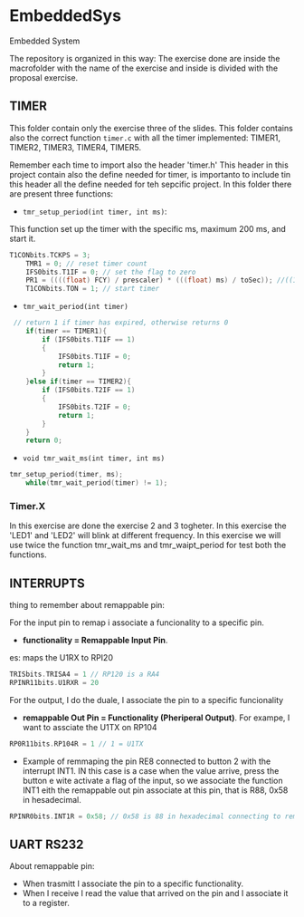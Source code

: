 
# EmbeddedSys

Embedded System 

The repository is organized in this way:
The exercise done are inside the macrofolder with the name of the exercise and inside is divided with the proposal exercise.

## TIMER

This folder contain only the exercise three of the slides. This folder contains also the correct function `timer.c` with all the timer implemented: TIMER1, TIMER2, TIMER3, TIMER4, TIMER5.

Remember each time to import also the header 'timer.h' This header in this project contain also the define needed for timer, is importanto to include tin this header all the define needed for teh sepcific project.
In this folder there are present three functions:

- `tmr_setup_period(int timer, int ms)`:

This function set up the timer with the specific ms, maximum 200 ms, and start it. 

```c
T1CONbits.TCKPS = 3;
    TMR1 = 0; // reset timer count
    IFS0bits.T1IF = 0; // set the flag to zero  
    PR1 = ((((float) FCY) / prescaler) * (((float) ms) / toSec)); //((144 M/2)/256) x0.2
    T1CONbits.TON = 1; // start timer
```

- `tmr_wait_period(int timer)`

```c
 // return 1 if timer has expired, otherwise returns 0
    if(timer == TIMER1){
        if (IFS0bits.T1IF == 1)
        {
            IFS0bits.T1IF = 0;
            return 1;
        } 
    }else if(timer == TIMER2){
        if (IFS0bits.T2IF == 1)
        {
            IFS0bits.T2IF = 0;
            return 1;
        }
    }    
    return 0;
```

- `void tmr_wait_ms(int timer, int ms)`

```c
tmr_setup_period(timer, ms);
    while(tmr_wait_period(timer) != 1);  
```

### Timer.X

In this exercise are done the exercise 2 and 3 togheter. In this exercise the 'LED1' and 'LED2' will blink at different frequency. In this exercise we will use twice the function tmr_wait_ms and tmr_waipt_period for test both the functions.

## INTERRUPTS

thing to remember about remappable pin:

For the input pin to remap i associate a funcionality to a specific pin.

- **functionality = Remappable Input Pin**.

es: maps the U1RX to RPI20

```c
TRISbits.TRISA4 = 1 // RP120 is a RA4
RPINR11bits.U1RXR = 20
```

For the output, I do the duale, I associate the pin to a specific funcionality
- **remappable Out Pin = Functionality (Pheriperal Output)**.
For exampe, I want to assciate the U1TX on RP104

```c
RP0R11bits.RP104R = 1 // 1 = U1TX
```

- Example of remmaping the pin RE8 connected to button 2 with the interrupt INT1. IN this case is a case when the value arrive, press the button e wite activate a flag of the input, so we associate the  function INT1 eith the remappable out pin associate at this pin, that is R88, 0x58 in hesadecimal.

```c
RPINR0bits.INT1R = 0x58; // 0x58 is 88 in hexadecimal connecting to remappable pin
```



## UART RS232
About remappable pin:

- When trasmitt I associate the pin to a specific functionality.
- When I receive I read the value that arrived on the pin and I associate it to a register. 
